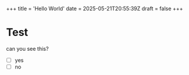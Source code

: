 +++
title = 'Hello World'
date = 2025-05-21T20:55:39Z
draft = false
+++

# Test
can you see this?
- [ ] yes
- [ ] no
